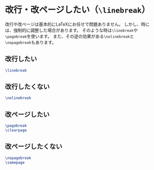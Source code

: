 # 改行・改ページしたい（``\linebreak``）

改行や改ページは基本的にLaTeXにお任せで問題ありません。
しかし、時には、強制的に調整した場合があります。
そのような時は``\linebreak``や``\pagebreak``を使います。
また、その逆の効果がある``\nolinebreak``と``\nopagebreak``もあります。

## 改行したい

```tex
\linebreak
```

## 改行したくない

```tex
\nolinebreak
```

## 改ページしたい

```tex
\pagebreak
\clearpage
```

## 改ページしたくない

```tex
\nopagebreak
\samepage
```
